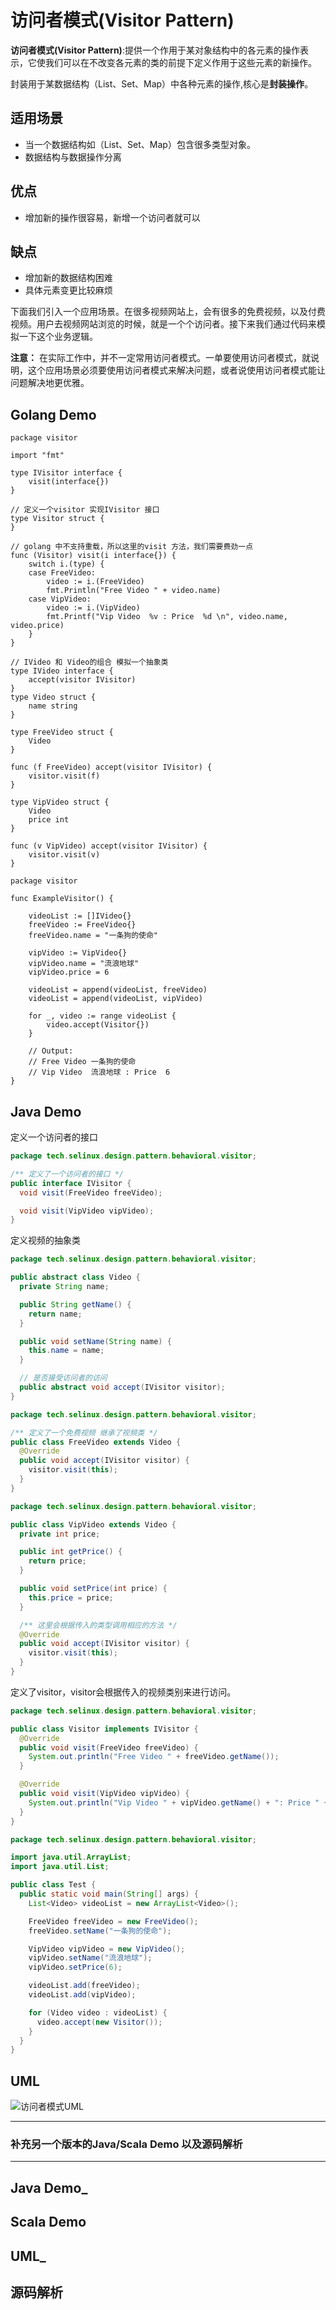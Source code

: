 # 访问者模式(Visitor Pattern)

**访问者模式(Visitor Pattern)**:提供一个作用于某对象结构中的各元素的操作表示，它使我们可以在不改变各元素的类的前提下定义作用于这些元素的新操作。

封装用于某数据结构（List、Set、Map）中各种元素的操作,核心是**封装操作**。

## 适用场景

- 当一个数据结构如（List、Set、Map）包含很多类型对象。
- 数据结构与数据操作分离

## 优点

- 增加新的操作很容易，新增一个访问者就可以

## 缺点

- 增加新的数据结构困难
- 具体元素变更比较麻烦

下面我们引入一个应用场景。在很多视频网站上，会有很多的免费视频，以及付费视频。用户去视频网站浏览的时候，就是一个个访问者。接下来我们通过代码来模拟一下这个业务逻辑。  

**注意：** 在实际工作中，并不一定常用访问者模式。一单要使用访问者模式，就说明，这个应用场景必须要使用访问者模式来解决问题，或者说使用访问者模式能让问题解决地更优雅。

## Golang Demo

```golang
package visitor

import "fmt"

type IVisitor interface {
    visit(interface{})
}

// 定义一个visitor 实现IVisitor 接口
type Visitor struct {
}

// golang 中不支持重载，所以这里的visit 方法，我们需要费劲一点
func (Visitor) visit(i interface{}) {
    switch i.(type) {
    case FreeVideo:
        video := i.(FreeVideo)
        fmt.Println("Free Video " + video.name)
    case VipVideo:
        video := i.(VipVideo)
        fmt.Printf("Vip Video  %v : Price  %d \n", video.name, video.price)
    }
}

// IVideo 和 Video的组合 模拟一个抽象类
type IVideo interface {
    accept(visitor IVisitor)
}
type Video struct {
    name string
}

type FreeVideo struct {
    Video
}

func (f FreeVideo) accept(visitor IVisitor) {
    visitor.visit(f)
}

type VipVideo struct {
    Video
    price int
}

func (v VipVideo) accept(visitor IVisitor) {
    visitor.visit(v)
}

```

```golang
package visitor

func ExampleVisitor() {

    videoList := []IVideo{}
    freeVideo := FreeVideo{}
    freeVideo.name = "一条狗的使命"

    vipVideo := VipVideo{}
    vipVideo.name = "流浪地球"
    vipVideo.price = 6

    videoList = append(videoList, freeVideo)
    videoList = append(videoList, vipVideo)

    for _, video := range videoList {
        video.accept(Visitor{})
    }

    // Output:
    // Free Video 一条狗的使命
    // Vip Video  流浪地球 : Price  6
}

```

## Java Demo

定义一个访问者的接口

```java
package tech.selinux.design.pattern.behavioral.visitor;

/** 定义了一个访问者的接口 */
public interface IVisitor {
  void visit(FreeVideo freeVideo);

  void visit(VipVideo vipVideo);
}

```

定义视频的抽象类

```java
package tech.selinux.design.pattern.behavioral.visitor;

public abstract class Video {
  private String name;

  public String getName() {
    return name;
  }

  public void setName(String name) {
    this.name = name;
  }

  // 是否接受访问者的访问
  public abstract void accept(IVisitor visitor);
}

```

```java
package tech.selinux.design.pattern.behavioral.visitor;

/** 定义了一个免费视频 继承了视频类 */
public class FreeVideo extends Video {
  @Override
  public void accept(IVisitor visitor) {
    visitor.visit(this);
  }
}

```

```java
package tech.selinux.design.pattern.behavioral.visitor;

public class VipVideo extends Video {
  private int price;

  public int getPrice() {
    return price;
  }

  public void setPrice(int price) {
    this.price = price;
  }

  /** 这里会根据传入的类型调用相应的方法 */
  @Override
  public void accept(IVisitor visitor) {
    visitor.visit(this);
  }
}

```

定义了visitor，visitor会根据传入的视频类别来进行访问。

```java
package tech.selinux.design.pattern.behavioral.visitor;

public class Visitor implements IVisitor {
  @Override
  public void visit(FreeVideo freeVideo) {
    System.out.println("Free Video " + freeVideo.getName());
  }

  @Override
  public void visit(VipVideo vipVideo) {
    System.out.println("Vip Video " + vipVideo.getName() + ": Price " + vipVideo.getPrice());
  }
}

```

```java
package tech.selinux.design.pattern.behavioral.visitor;

import java.util.ArrayList;
import java.util.List;

public class Test {
  public static void main(String[] args) {
    List<Video> videoList = new ArrayList<Video>();

    FreeVideo freeVideo = new FreeVideo();
    freeVideo.setName("一条狗的使命");

    VipVideo vipVideo = new VipVideo();
    vipVideo.setName("流浪地球");
    vipVideo.setPrice(6);

    videoList.add(freeVideo);
    videoList.add(vipVideo);

    for (Video video : videoList) {
      video.accept(new Visitor());
    }
  }
}

```

## UML

![访问者模式UML](images/visitor-pattern.png)

---

### 补充另一个版本的Java/Scala Demo 以及源码解析

---

## Java Demo_

## Scala Demo

## UML_

## 源码解析
